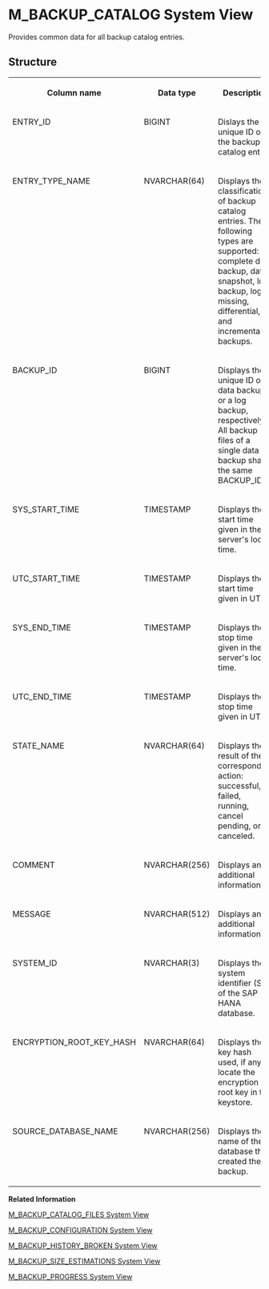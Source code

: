 <!-- loio20a8437d7519101495a3fa7ad9961cf6 -->

# M\_BACKUP\_CATALOG System View

Provides common data for all backup catalog entries.



<a name="loio20a8437d7519101495a3fa7ad9961cf6___m__b_a_c_k_u_p__c_a_t_a_l_o_g_1struct_M_BACKUP_CATALOG"/>

## Structure


<table>
<tr>
<th valign="top">

Column name

</th>
<th valign="top">

Data type

</th>
<th valign="top">

Description

</th>
</tr>
<tr>
<td valign="top">

ENTRY\_ID

</td>
<td valign="top">

BIGINT

</td>
<td valign="top">

Dislays the unique ID of the backup catalog entry.

</td>
</tr>
<tr>
<td valign="top">

ENTRY\_TYPE\_NAME

</td>
<td valign="top">

NVARCHAR\(64\)

</td>
<td valign="top">

Displays the classification of backup catalog entries. The following types are supported: complete data backup, data snapshot, log backup, log missing, differential, and incremental backups.

</td>
</tr>
<tr>
<td valign="top">

BACKUP\_ID

</td>
<td valign="top">

BIGINT

</td>
<td valign="top">

Displays the unique ID of a data backup or a log backup, respectively. All backup files of a single data backup share the same BACKUP\_ID.

</td>
</tr>
<tr>
<td valign="top">

SYS\_START\_TIME

</td>
<td valign="top">

TIMESTAMP

</td>
<td valign="top">

Displays the start time given in the server's local time.

</td>
</tr>
<tr>
<td valign="top">

UTC\_START\_TIME

</td>
<td valign="top">

TIMESTAMP

</td>
<td valign="top">

Displays the start time given in UTC.

</td>
</tr>
<tr>
<td valign="top">

SYS\_END\_TIME

</td>
<td valign="top">

TIMESTAMP

</td>
<td valign="top">

Displays the stop time given in the server's local time.

</td>
</tr>
<tr>
<td valign="top">

UTC\_END\_TIME

</td>
<td valign="top">

TIMESTAMP

</td>
<td valign="top">

Displays the stop time given in UTC.

</td>
</tr>
<tr>
<td valign="top">

STATE\_NAME

</td>
<td valign="top">

NVARCHAR\(64\)

</td>
<td valign="top">

Displays the result of the corresponding action: successful, failed, running, cancel pending, or canceled.

</td>
</tr>
<tr>
<td valign="top">

COMMENT

</td>
<td valign="top">

NVARCHAR\(256\)

</td>
<td valign="top">

Displays any additional information.

</td>
</tr>
<tr>
<td valign="top">

MESSAGE

</td>
<td valign="top">

NVARCHAR\(512\)

</td>
<td valign="top">

Displays any additional information.

</td>
</tr>
<tr>
<td valign="top">

SYSTEM\_ID

</td>
<td valign="top">

NVARCHAR\(3\)

</td>
<td valign="top">

Displays the system identifier \(SID\) of the SAP HANA database.

</td>
</tr>
<tr>
<td valign="top">

ENCRYPTION\_ROOT\_KEY\_HASH

</td>
<td valign="top">

NVARCHAR\(64\)

</td>
<td valign="top">

Displays the key hash used, if any, to locate the encryption root key in the keystore.

</td>
</tr>
<tr>
<td valign="top">

SOURCE\_DATABASE\_NAME

</td>
<td valign="top">

NVARCHAR\(256\)

</td>
<td valign="top">

Displays the name of the database that created the backup.

</td>
</tr>
</table>

**Related Information**  


[M\_BACKUP\_CATALOG\_FILES System View](m-backup-catalog-files-system-view-20a8100.md "Provides location information for all backup catalog entries.")

[M\_BACKUP\_CONFIGURATION System View](m-backup-configuration-system-view-20a8891.md "Provides backup configuration statistics.")

[M\_BACKUP\_HISTORY\_BROKEN System View](m-backup-history-broken-system-view-2726f4d.md "Provides information about broken backup history entries.")

[M\_BACKUP\_SIZE\_ESTIMATIONS System View](m-backup-size-estimations-system-view-fc77a09.md "Provides the estimated size of the next data backup.")

[M\_BACKUP\_PROGRESS System View](m-backup-progress-system-view-783108b.md "Provides the progress of the most recent backup.")

